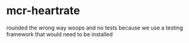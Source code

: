 # mcr-heartrate
rounded the wrong way woops and
no tests because we use a testing framework that would need to be installed